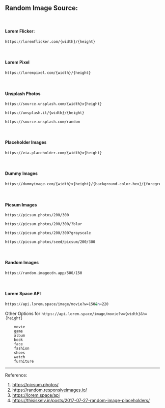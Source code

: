 ## Random Image Source:


<br>

#### Lorem Flicker:
```bash
https://loremflicker.com/{width}/{height}
```
<br>

#### Lorem Pixel
```bash
https://lorempixel.com/{width}/{height}
```

<br>

#### Unsplash Photos
```bash
https://source.unsplash.com/{width}x{height}
```

```bash
https://unsplash.it/{width}/{height}
```

```bash
https://source.unsplash.com/random
```

<br>

#### Placeholder Images

```bash
https://via.placeholder.com/{width}x{height}
```

<br>

#### Dummy Images
```bash
https://dummyimage.com/{width}x{height}/{background-color-hex}/{foreground-color-hex}
```

<br>

#### Picsum Images
```bash
https://picsum.photos/200/300
```

```bash
https://picsum.photos/200/300/?blur
```

```bash
https://picsum.photos/200/300?grayscale
```

```bash
https://picsum.photos/seed/picsum/200/300
```

<br>

#### Random Images
```bash
https://random.imagecdn.app/500/150
```

<br>

#### Lorem Space API 
```bash
https://api.lorem.space/image/movie?w=150&h=220
```

Other Options for `https://api.lorem.space/image/movie?w={width}&h={height}`
```
    movie
    game
    album
    book
    face
    fashion
    shoes
    watch
    furniture
```


* * * *

Reference:

1. https://picsum.photos/
2. https://random.responsiveimages.io/
3. https://lorem.space/api
4. https://thisiskelv.in/posts/2017-07-27-random-image-placeholders/
